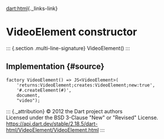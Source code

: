 [dart:html](../../dart-html/dart-html-library){._links-link}

VideoElement constructor
========================

::: {.section .multi-line-signature}
VideoElement()
:::

Implementation {#source}
--------------

``` {.language-dart data-language="dart"}
factory VideoElement() => JS<VideoElement>(
    'returns:VideoElement;creates:VideoElement;new:true',
    '#.createElement(#)',
    document,
    "video");
```

::: {._attribution}
© 2012 the Dart project authors\
Licensed under the BSD 3-Clause \"New\" or \"Revised\" License.\
<https://api.dart.dev/stable/2.18.5/dart-html/VideoElement/VideoElement.html>
:::
